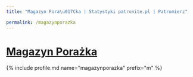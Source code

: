 ```yaml
---
title: "Magazyn Pora\u017Cka | Statystyki patronite.pl | Patromierz"

permalink: /magazynporazka
---
```


# [Magazyn Porażka](https://patronite.pl/magazynporazka)

{% include profile.md name="magazynporazka" prefix="m" %}
